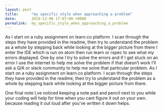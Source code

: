 ```yaml
---
layout: post
title:      "my specific style when approaching a problem"
date:       2019-12-08 17:07:00 +0000
permalink:  my_specific_style_when_approaching_a_problem
---
```


As I start on a ruby assignment on learn.co platform. I scan through the steps they have provided in the readme, then try to understand the problem as a whole by stepping back while looking at the bigger picture from there I enter the IDE which is run on atom then run learn or rspec to see what my errors displayed. One by one I try to solve the errors and if I get stuck on an error I use the internet to help me solve the problem if that doesn’t work I’ll ask a Q/A  or slack community to help me solve that particular problem. As I start on a ruby assignment on learn.co platform. I scan through the steps they have provided in the readme, then try to understand the problem as a whole by stepping back while looking at the bigger picture from there.

One final note I,ve noticed keeping a note pad and pencil next to you while your coding will help for time when you cant figure it out on your own. because reading it out loud after you've written it down helps. 

